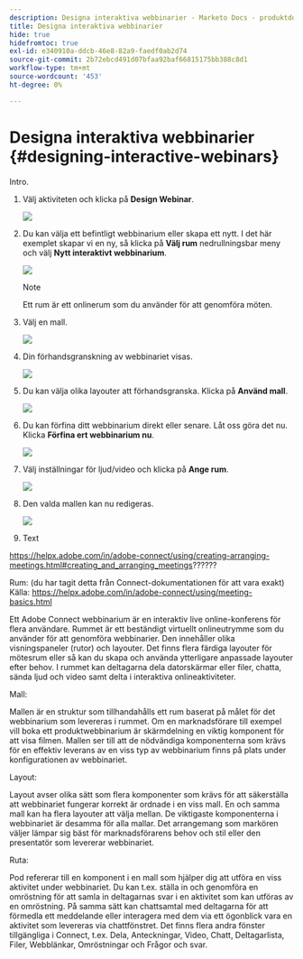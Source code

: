 ```yaml
---
description: Designa interaktiva webbinarier - Marketo Docs - produktdokumentation
title: Designa interaktiva webbinarier
hide: true
hidefromtoc: true
exl-id: e340910a-ddcb-46e8-82a9-faedf0ab2d74
source-git-commit: 2b72ebcd491d07bfaa92baf66815175bb388c8d1
workflow-type: tm+mt
source-wordcount: '453'
ht-degree: 0%

---
```


# Designa interaktiva webbinarier {#designing-interactive-webinars}

Intro.

1. Välj aktiviteten och klicka på **Design Webinar**.

   ![](assets/designing-interactive-webinars-1.png)

1. Du kan välja ett befintligt webbinarium eller skapa ett nytt. I det här exemplet skapar vi en ny, så klicka på **Välj rum** nedrullningsbar meny och välj **Nytt interaktivt webbinarium**.

   ![](assets/designing-interactive-webinars-2.png)

   >[!NOTE]
   >
   >Ett rum är ett onlinerum som du använder för att genomföra möten.

1. Välj en mall.

   ![](assets/designing-interactive-webinars-3.png)

1. Din förhandsgranskning av webbinariet visas.

   ![](assets/designing-interactive-webinars-4.png)

1. Du kan välja olika layouter att förhandsgranska. Klicka på **Använd mall**.

   ![](assets/designing-interactive-webinars-5.png)

1. Du kan förfina ditt webbinarium direkt eller senare. Låt oss göra det nu. Klicka **Förfina ert webbinarium nu**.

   ![](assets/designing-interactive-webinars-6.png)

1. Välj inställningar för ljud/video och klicka på **Ange rum**.

   ![](assets/designing-interactive-webinars-7.png)

1. Den valda mallen kan nu redigeras.

   ![](assets/designing-interactive-webinars-8.png)

1. Text

https://helpx.adobe.com/in/adobe-connect/using/creating-arranging-meetings.html#creating_and_arranging_meetings??????


Rum: (du har tagit detta från Connect-dokumentationen för att vara exakt) Källa: https://helpx.adobe.com/in/adobe-connect/using/meeting-basics.html

Ett Adobe Connect webbinarium är en interaktiv live online-konferens för flera användare. Rummet är ett beständigt virtuellt onlineutrymme som du använder för att genomföra webbinarier. Den innehåller olika visningspaneler (rutor) och layouter. Det finns flera färdiga layouter för mötesrum eller så kan du skapa och använda ytterligare anpassade layouter efter behov. I rummet kan deltagarna dela datorskärmar eller filer, chatta, sända ljud och video samt delta i interaktiva onlineaktiviteter.

Mall:

Mallen är en struktur som tillhandahålls ett rum baserat på målet för det webbinarium som levereras i rummet. Om en marknadsförare till exempel vill boka ett produktwebbinarium är skärmdelning en viktig komponent för att visa filmen. Mallen ser till att de nödvändiga komponenterna som krävs för en effektiv leverans av en viss typ av webbinarium finns på plats under konfigurationen av webbinariet.

Layout:

Layout avser olika sätt som flera komponenter som krävs för att säkerställa att webbinariet fungerar korrekt är ordnade i en viss mall. En och samma mall kan ha flera layouter att välja mellan. De viktigaste komponenterna i webbinariet är desamma för alla mallar. Det arrangemang som markören väljer lämpar sig bäst för marknadsförarens behov och stil eller den presentatör som levererar webbinariet.

Ruta:

Pod refererar till en komponent i en mall som hjälper dig att utföra en viss aktivitet under webbinariet. Du kan t.ex. ställa in och genomföra en omröstning för att samla in deltagarnas svar i en aktivitet som kan utföras av en omröstning. På samma sätt kan chattsamtal med deltagarna för att förmedla ett meddelande eller interagera med dem via ett ögonblick vara en aktivitet som levereras via chattfönstret. Det finns flera andra fönster tillgängliga i Connect, t.ex. Dela, Anteckningar, Video, Chatt, Deltagarlista, Filer, Webblänkar, Omröstningar och Frågor och svar.
